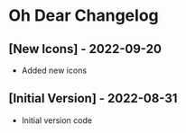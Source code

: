 # Oh Dear Changelog

## [New Icons] - 2022-09-20

- Added new icons

## [Initial Version] - 2022-08-31

- Initial version code
